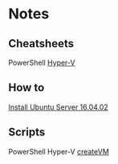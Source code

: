 # Notes
## Cheatsheets
PowerShell <a href="https://github.com/frgnca/Notes/blob/master/Cheatsheets/PowerShell/Hyper-V.txt">Hyper-V</a>
## How to
<a href="https://github.com/frgnca/Notes/blob/master/How%20to/Install%20Ubuntu%20Server%2016.04.02.txt">Install Ubuntu Server 16.04.02</a>
## Scripts
PowerShell Hyper-V <a href="https://github.com/frgnca/Notes/blob/master/Scripts/PowerShell/createVM.ps1">createVM</a>
